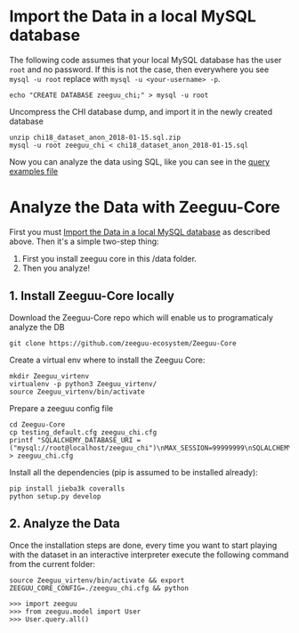 


# Import the Data in a local MySQL database

The following code assumes that your local MySQL database 
has the user `root` and no password. If this is not the 
case, then everywhere you see `mysql -u root` replace with `mysql -u <your-username> -p`.


    echo "CREATE DATABASE zeeguu_chi;" > mysql -u root

Uncompress the CHI database dump, and import it in the newly created database 

    unzip chi18_dataset_anon_2018-01-15.sql.zip
    mysql -u root zeeguu_chi < chi18_dataset_anon_2018-01-15.sql
    
Now you can analyze the data using SQL, like you can see in the [query examples file](https://github.com/zeeguu-ecosystem/CHI18-Paper/blob/master/data/chi18_dataset_query_examples.md)


# Analyze the Data with Zeeguu-Core

First you must [Import the Data in a local MySQL database](https://github.com/zeeguu-ecosystem/CHI18-Paper/blob/master/data/HOW-TO.md#import-the-data-in-a-local-mysql-database) as described above. Then it's a simple two-step thing: 
1. First you install zeeguu core in this /data folder. 
2. Then you analyze!


## 1. Install Zeeguu-Core locally

Download the Zeeguu-Core repo which will enable us to programaticaly analyze the DB
    
    git clone https://github.com/zeeguu-ecosystem/Zeeguu-Core

Create a virtual env where to install the Zeeguu Core: 

    mkdir Zeeguu_virtenv
    virtualenv -p python3 Zeeguu_virtenv/
    source Zeeguu_virtenv/bin/activate
   
Prepare a zeeguu config file

    cd Zeeguu-Core
    cp testing_default.cfg zeeguu_chi.cfg
    printf "SQLALCHEMY_DATABASE_URI = ("mysql://root@localhost/zeeguu_chi")\nMAX_SESSION=99999999\nSQLALCHEMY_TRACK_MODIFICATIONS=False" > zeeguu_chi.cfg 

Install all the dependencies (pip is assumed to be installed already): 

    pip install jieba3k coveralls
    python setup.py develop


## 2. Analyze the Data
Once the installation steps are done, every time you want to start playing with the 
dataset in an interactive interpreter execute the following command from the current
folder: 

    source Zeeguu_virtenv/bin/activate && export ZEEGUU_CORE_CONFIG=./zeeguu_chi.cfg && python

    >>> import zeeguu
    >>> from zeeguu.model import User
    >>> User.query.all()

